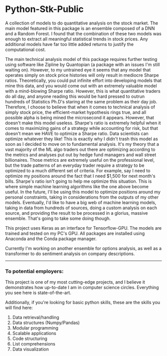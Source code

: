 # Python-Stk-Public
A collection of models to do quantitative analysis on the stock market. The main model featured in this package is an ensemble composed of a DNN and a Random Forest. I found that the combination of these two models was enough to extract all meaningful statistical trends in stock prices. Any additional models have far too little added returns to justify the computational cost. 

The main technical analysis model of this package requires further testing using software like Zipline by Quantopian (a package with an issues I'm still waiting on). However, to my untrained eye it seems that any model that operates simply on stock price histories will only result in mediocre Sharpe ratios. Theoretically, you could put infinite effort into developing models that mine this data, and you would come out with an extremely valuable model with a mind-blowing Sharpe ratio. However, this is what quantitative traders do all day, and anyone reading this would be hard pressed to outrun hundreds of Statistics Ph.D's staring at the same problem as their day job. Therefore, I choose to believe that when it comes to technical analysis of simply stock price, the efficient-market hypothesis rings true, and all possible alpha is being mined the microsecond it appears. However, that doesn't make this model useless. Sharpe's ratio is extremely helpful when it comes to maximizing gains of a strategy while accounting for risk, but that doesn't mean we HAVE to optimize a Sharpe ratio. Data scientists can optimize whatever they like! This is exactly why I didn't trash this model as soon as I decided to move on to fundamental analysis. It's my theory that a vast majority of the ML algo traders out there are optimizing according to the metrics and analyses put out by hedge fund managers and wall street billionaires. Those metrics are extremely useful on the professional level, but the trade patterns of an everyday trader require a strategy to be optimized to a much different set of criteria. For example, say I need to optimize my positions around the fact that I need $1,500 for next month's bills. Sharpe's ratio isn't going to help me optimize this situation. This is where simple machine learning algorithms like the one above become useful. In the future, I'll be using this model to optimize positions around my personal constraints, taking in considerations from the outputs of my other models. Eventually, I'd like to have a big web of machine learning models, taking in data from hundreds of sources, doing a custom analysis on each source, and providing the result to be processed in a glorius, massive ensemble. That's going to take some doing though.

This project uses Keras as an interface for Tensorflow-GPU. The models are trained and tested on my PC's GPU.
All packages are installed using Anaconda and the Conda package manager.

Currently I'm working on another ensemble for options analysis, as well as a transformer to do sentiment analysis on company descriptions.

---

### **To potential employers:**
This project is one of my most cutting-edge projects, and I believe it demonstrates how up-to-date I am in computer science circles. Everything you see here is state-of-the-art.

Additionally, if you're looking for basic python skills, these are the skills you will find here:
1. Data retrieval/handling
2. Data structures (Numpy/Pandas)
3. Modular programming
4. Scalable applications
5. Code structuring
6. List comprehensions
7. Data visualization
